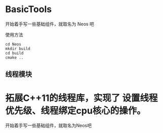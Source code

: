 # BasicTools

开始着手写一些基础组件，就取名为 Neos 吧

使用方法

```shell
cd Neos
mkdir build
cd build 
cmake ..
```



## 线程模块

拓展C++11的线程库，实现了 设置线程优先级、线程绑定cpu核心的操作。
=======
开始着手写一些基础组件，就取名为Neos吧
